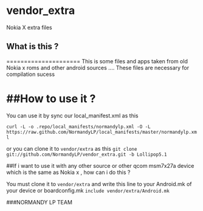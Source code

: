 # vendor_extra
Nokia X extra files

## What is this ?
=====================
This is some files and apps taken from old Nokia x roms and other android sources .... These files are necessary for compilation sucess

##How to use it ?
=====================
You can use it by sync our local_manifest.xml as this

`curl -L -o .repo/local_manifests/normandylp.xml -O -L https://raw.github.com/NormandyLP/local_manifests/master/normandylp.xml`

or you can clone it to `vendor/extra` as this
`git clone git://github.com/NormandyLP/vendor_extra.git -b Lollipop5.1`

##If i want to use it with any other source or other qcom msm7x27a device which is the same as Nokia x , how can i do this ?

You must clone it to `vendor/extra` and write this line to your Android.mk of your device or boardconfig.mk
`include vendor/extra/Android.mk`

###NORMANDY LP TEAM
